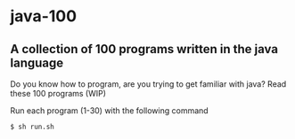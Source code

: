 # java-100
## A collection of 100 programs written in the java language


Do you know how to program, are you trying to get familiar with java? Read these 100 programs (WIP)

Run each program (1-30) with the following command

`$ sh run.sh`
